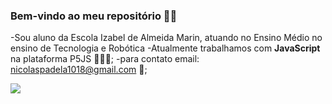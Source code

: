 ### Bem-vindo ao meu repositório 💪🏻

-Sou aluno da Escola Izabel de Almeida Marin, atuando no Ensino Médio no ensino de Tecnologia e Robótica
-Atualmente trabalhamos com **JavaScript** na plataforma P5JS 👨🏻‍💻;
-para contato email: nicolaspadela1018@gmail.com 📧;

![](https://media1.tenor.com/m/ki-8i8mhUuAAAAAd/xandao-bixinha.gif)
